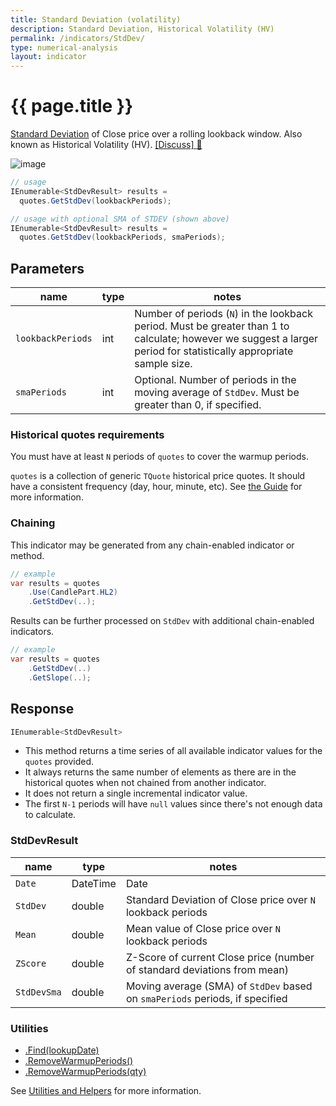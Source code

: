 ```yaml
---
title: Standard Deviation (volatility)
description: Standard Deviation, Historical Volatility (HV)
permalink: /indicators/StdDev/
type: numerical-analysis
layout: indicator
---
```


# {{ page.title }}

[Standard Deviation](https://en.wikipedia.org/wiki/Standard_deviation) of Close price over a rolling lookback window.  Also known as Historical Volatility (HV).
[[Discuss] :speech_balloon:]({{site.github.repository_url}}/discussions/239 "Community discussion about this indicator")

![image]({{site.baseurl}}/assets/charts/StdDev.png)

```csharp
// usage
IEnumerable<StdDevResult> results =
  quotes.GetStdDev(lookbackPeriods);

// usage with optional SMA of STDEV (shown above)
IEnumerable<StdDevResult> results =
  quotes.GetStdDev(lookbackPeriods, smaPeriods);
```

## Parameters

| name | type | notes
| -- |-- |--
| `lookbackPeriods` | int | Number of periods (`N`) in the lookback period.  Must be greater than 1 to calculate; however we suggest a larger period for statistically appropriate sample size.
| `smaPeriods` | int | Optional.  Number of periods in the moving average of `StdDev`.  Must be greater than 0, if specified.

### Historical quotes requirements

You must have at least `N` periods of `quotes` to cover the warmup periods.

`quotes` is a collection of generic `TQuote` historical price quotes.  It should have a consistent frequency (day, hour, minute, etc).  See [the Guide]({{site.baseurl}}/guide/#historical-quotes) for more information.

### Chaining

This indicator may be generated from any chain-enabled indicator or method.

```csharp
// example
var results = quotes
    .Use(CandlePart.HL2)
    .GetStdDev(..);
```

Results can be further processed on `StdDev` with additional chain-enabled indicators.

```csharp
// example
var results = quotes
    .GetStdDev(..)
    .GetSlope(..);
```

## Response

```csharp
IEnumerable<StdDevResult>
```

- This method returns a time series of all available indicator values for the `quotes` provided.
- It always returns the same number of elements as there are in the historical quotes when not chained from another indicator.
- It does not return a single incremental indicator value.
- The first `N-1` periods will have `null` values since there's not enough data to calculate.

### StdDevResult

| name | type | notes
| -- |-- |--
| `Date` | DateTime | Date
| `StdDev` | double | Standard Deviation of Close price over `N` lookback periods
| `Mean` | double | Mean value of Close price over `N` lookback periods
| `ZScore` | double | Z-Score of current Close price (number of standard deviations from mean)
| `StdDevSma` | double | Moving average (SMA) of `StdDev` based on `smaPeriods` periods, if specified

### Utilities

- [.Find(lookupDate)]({{site.baseurl}}/utilities#find-indicator-result-by-date)
- [.RemoveWarmupPeriods()]({{site.baseurl}}/utilities#remove-warmup-periods)
- [.RemoveWarmupPeriods(qty)]({{site.baseurl}}/utilities#remove-warmup-periods)

See [Utilities and Helpers]({{site.baseurl}}/utilities#utilities-for-indicator-results) for more information.
